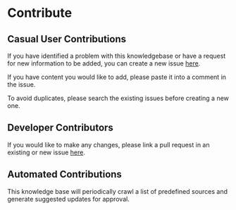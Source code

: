 # Contribute

## Casual User Contributions

If you have identified a problem with this knowledgebase or have a request for
new information to be added, you can create a new issue
[here](https://github.com/molecularprogrammer/knowledge-base/issues).

If you have content you would like to add, please paste it into a comment in the
issue.

To avoid duplicates, please search the existing issues before creating a new one.

## Developer Contributors

If you would like to make any changes, please link a pull request in
an existing or new issue [here](https://github.com/molecularprogrammer/knowledge-base/issues).

## Automated Contributions

This knowledge base will periodically crawl a list of predefined sources and generate
suggested updates for approval.
